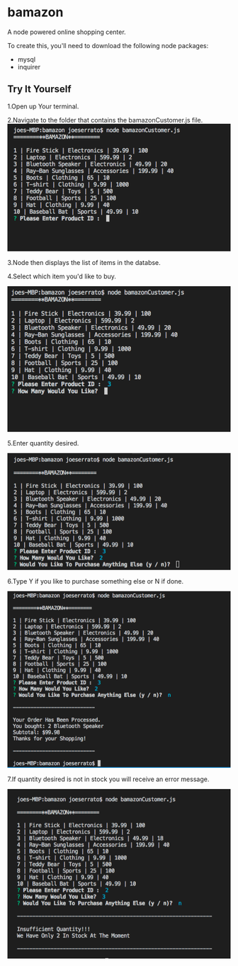 # bamazon

A node powered online shopping center.

To create this, you'll need to download the following node packages:

* mysql 
* inquirer

## Try It Yourself

1.Open up Your terminal.

2.Navigate to the folder that contains the bamazonCustomer.js file.
![start](images/IMG1.png)

3.Node then displays the list of items in the databse.

4.Select which item you'd like to buy.

![Enter](images/IMG2.png)

5.Enter quantity desired.

![quantity](images/IMG3.png)

6.Type Y if you like to purchase something else or N if done.

![continue](images/IMG4.png)

7.If quantity desired is not in stock you will receive an error message.

![error](images/error.png)